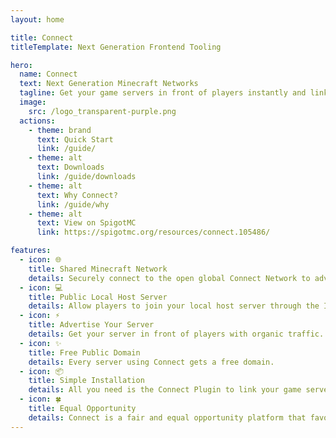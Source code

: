 ```yaml
---
layout: home

title: Connect
titleTemplate: Next Generation Frontend Tooling

hero:
  name: Connect
  text: Next Generation Minecraft Networks
  tagline: Get your game servers in front of players instantly and link with the global Connect Network today!
  image:
    src: /logo_transparent-purple.png
  actions:
    - theme: brand
      text: Quick Start
      link: /guide/
    - theme: alt
      text: Downloads
      link: /guide/downloads
    - theme: alt
      text: Why Connect?
      link: /guide/why
    - theme: alt
      text: View on SpigotMC
      link: https://spigotmc.org/resources/connect.105486/

features:
  - icon: 🌐
    title: Shared Minecraft Network
    details: Securely connect to the open global Connect Network to advertise your game servers.
  - icon: 💻
    title: Public Local Host Server
    details: Allow players to join your local host server through the Internet.
  - icon: ⚡️
    title: Advertise Your Server
    details: Get your server in front of players with organic traffic.
  - icon: ✨️
    title: Free Public Domain
    details: Every server using Connect gets a free domain.
  - icon: 📦
    title: Simple Installation
    details: All you need is the Connect Plugin to link your game servers with the open Connect Network.
  - icon: 🍀
    title: Equal Opportunity
    details: Connect is a fair and equal opportunity platform that favours new and smaller servers too.
---
```

